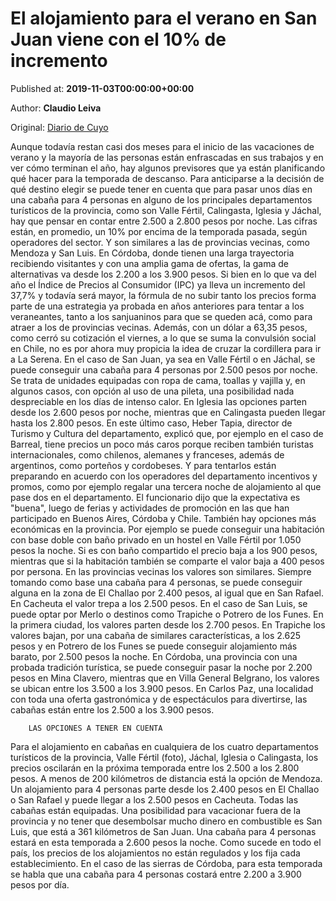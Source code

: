 
# El alojamiento para el verano en San Juan viene con el 10% de incremento

Published at: **2019-11-03T00:00:00+00:00**

Author: **Claudio Leiva**

Original: [Diario de Cuyo](https://www.diariodecuyo.com.ar/economia/El-alojamiento-para-el-verano-en-San-Juan-viene-con-el-10-de-incremento-20191102-0077.html)

Aunque todavía restan casi dos meses para el inicio de las vacaciones de verano y la mayoría de las personas están enfrascadas en sus trabajos y en ver cómo terminan el año, hay algunos previsores que ya están planificando qué hacer para la temporada de descanso. Para anticiparse a la decisión de qué destino elegir se puede tener en cuenta que para pasar unos días en una cabaña para 4 personas en alguno de los principales departamentos turísticos de la provincia, como son Valle Fértil, Calingasta, Iglesia y Jáchal, hay que pensar en contar entre 2.500 a 2.800 pesos por noche. Las cifras están, en promedio, un 10% por encima de la temporada pasada, según operadores del sector. Y son similares a las de provincias vecinas, como Mendoza y San Luis. En Córdoba, donde tienen una larga trayectoria recibiendo visitantes y con una amplia gama de ofertas, la gama de alternativas va desde los 2.200 a los 3.900 pesos.
Si bien en lo que va del año el Índice de Precios al Consumidor (IPC) ya lleva un incremento del 37,7% y todavía será mayor, la fórmula de no subir tanto los precios forma parte de una estrategia ya probada en años anteriores para tentar a los veraneantes, tanto a los sanjuaninos para que se queden acá, como para atraer a los de provincias vecinas. Además, con un dólar a 63,35 pesos, como cerró su cotización el viernes, a lo que se suma la convulsión social en Chile, no es por ahora muy propicia la idea de cruzar la cordillera para ir a La Serena.
En el caso de San Juan, ya sea en Valle Fértil o en Jáchal, se puede conseguir una cabaña para 4 personas por 2.500 pesos por noche. Se trata de unidades equipadas con ropa de cama, toallas y vajilla y, en algunos casos, con opción al uso de una pileta, una posibilidad nada despreciable en los días de intenso calor. En Iglesia las opciones parten desde los 2.600 pesos por noche, mientras que en Calingasta pueden llegar hasta los 2.800 pesos.
En este último caso, Heber Tapia, director de Turismo y Cultura del departamento, explicó que, por ejemplo en el caso de Barreal, tiene precios un poco más caros porque reciben también turistas internacionales, como chilenos, alemanes y franceses, además de argentinos, como porteños y cordobeses. Y para tentarlos están preparando en acuerdo con los operadores del departamento incentivos y promos, como por ejemplo regalar una tercera noche de alojamiento al que pase dos en el departamento. El funcionario dijo que la expectativa es "buena", luego de ferias y actividades de promoción en las que han participado en Buenos Aires, Córdoba y Chile.
También hay opciones más económicas en la provincia. Por ejemplo se puede conseguir una habitación con base doble con baño privado en un hostel en Valle Fértil por 1.050 pesos la noche. Si es con baño compartido el precio baja a los 900 pesos, mientras que si la habitación también se comparte el valor baja a 400 pesos por persona.
En las provincias vecinas los valores son similares. Siempre tomando como base una cabaña para 4 personas, se puede conseguir alguna en la zona de El Challao por 2.400 pesos, al igual que en San Rafael. En Cacheuta el valor trepa a los 2.500 pesos.
En el caso de San Luis, se puede optar por Merlo o destinos como Trapiche o Potrero de los Funes. En la primera ciudad, los valores parten desde los 2.700 pesos. En Trapiche los valores bajan, por una cabaña de similares características, a los 2.625 pesos y en Potrero de los Funes se puede conseguir alojamiento más barato, por 2.500 pesos la noche.
En Córdoba, una provincia con una probada tradición turística, se puede conseguir pasar la noche por 2.200 pesos en Mina Clavero, mientras que en Villa General Belgrano, los valores se ubican entre los 3.500 a los 3.900 pesos. En Carlos Paz, una localidad con toda una oferta gastronómica y de espectáculos para divertirse, las cabañas están entre los 2.500 a los 3.900 pesos.

        LAS OPCIONES A TENER EN CUENTA
      
Para el alojamiento en cabañas en cualquiera de los cuatro departamentos turísticos de la provincia, Valle Fértil (foto), Jáchal, Iglesia o Calingasta, los precios oscilarán en la próxima temporada entre los 2.500 a los 2.800 pesos.
A menos de 200 kilómetros de distancia está la opción de Mendoza. Un alojamiento para 4 personas parte desde los 2.400 pesos en El Challao o San Rafael y puede llegar a los 2.500 pesos en Cacheuta. Todas las cabañas están equipadas.
Una posibilidad para vacacionar fuera de la provincia y no tener que desembolsar mucho dinero en combustible es San Luis, que está a 361 kilómetros de San Juan. Una cabaña para 4 personas estará en esta temporada a 2.600 pesos la noche.
Como sucede en todo el país, los precios de los alojamientos no están regulados y los fija cada establecimiento. En el caso de las sierras de Córdoba, para esta temporada se habla que una cabaña para 4 personas costará entre 2.200 a 3.900 pesos por día.
